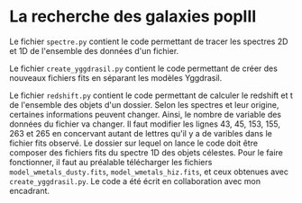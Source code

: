 # La recherche des galaxies popIII

Le fichier `spectre.py` contient le code permettant de tracer les spectres 2D et 1D de l'ensemble des données d'un fichier.

Le fichier `create_yggdrasil.py` contient le code permettant de créer des nouveaux fichiers fits en séparant les modèles Yggdrasil.

Le fichier `redshift.py` contient le code permettant de calculer le redshift et t de l'ensemble des objets d'un dossier. Selon les spectres et leur origine, certaines informations peuvent changer. Ainsi, le nombre de variable des données du fichier va changer. Il faut modifier les lignes 43, 45, 153, 155, 263 et 265 en concervant autant de lettres qu'il y a de varibles dans le fichier fits observé. Le dossier sur lequel on lance le code doit être composer des fichiers fits du spectre 1D des objets célestes. Pour le faire fonctionner, il faut au préalable télécharger les fichiers `model_wmetals_dusty.fits`, `model_wmetals_hiz.fits`, et ceux obtenues avec `create_yggdrasil.py`. Le code a été écrit en collaboration avec mon encadrant.
